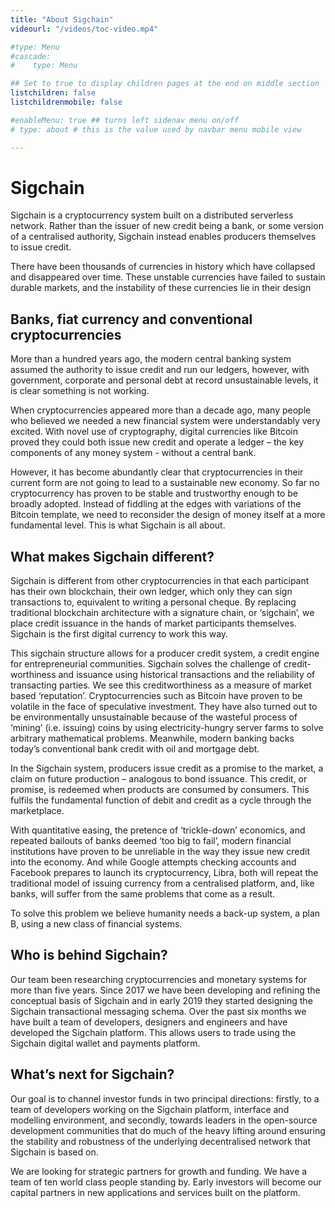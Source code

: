```yaml
---
title: "About Sigchain"
videourl: "/videos/toc-video.mp4"

#type: Menu
#cascade:
#    type: Menu

## Set to true to display children pages at the end on middle section
listchildren: false
listchildrenmobile: false

#enableMenu: true ## turns left sidenav menu on/off
# type: about # this is the value used by navbar menu mobile view

---
```

# Sigchain

Sigchain is a cryptocurrency system built on a distributed serverless network. Rather than the issuer of new credit being a bank, or some version of a centralised authority, Sigchain instead enables producers themselves to issue credit.

There have been thousands of currencies in history which have collapsed and disappeared over time. These unstable currencies have failed to sustain durable markets, and the instability of these currencies lie in their design

<!-- ![Screenshot Mockup](/images/screenshots/export-multidevices-2-smaller.png) -->


## Banks, fiat currency and conventional cryptocurrencies

More than a hundred years ago, the modern central banking system assumed the authority to issue credit and run our ledgers, however, with government, corporate and personal debt at record unsustainable levels, it is clear something is not working.

When cryptocurrencies appeared more than a decade ago, many people who believed we needed a new financial system were understandably very excited. With novel use of cryptography, digital currencies like Bitcoin proved they could both issue new credit and operate a ledger – the key components of any money system - without a central bank.

However, it has become abundantly clear that cryptocurrencies in their current form are not going to lead to a sustainable new economy. So far no cryptocurrency has proven to be stable and trustworthy enough to be broadly adopted. Instead of fiddling at the edges with variations of the Bitcoin template, we need to reconsider the design of money itself at a more fundamental level. This is what Sigchain is all about.

## What makes Sigchain different?

Sigchain is different from other cryptocurrencies in that each participant has their own blockchain, their own ledger, which only they can sign transactions to, equivalent to writing a personal cheque. By replacing traditional blockchain architecture with a signature chain, or ‘sigchain’, we place credit issuance in the hands of market participants themselves. Sigchain is the first digital currency to work this way.

This sigchain structure allows for a producer credit system, a credit engine for entrepreneurial communities. Sigchain solves the challenge of credit-worthiness and issuance using historical transactions and the reliability of transacting parties. We see this creditworthiness as a measure of market based ‘reputation’.
Cryptocurrencies such as Bitcoin have proven to be volatile in the face of speculative investment. They have also turned out to be environmentally unsustainable because of the wasteful process of ‘mining’ (i.e. issuing) coins by using electricity-hungry server farms to solve arbitrary mathematical problems. Meanwhile, modern banking backs today’s conventional bank credit with oil and mortgage debt.

In the Sigchain system, producers issue credit as a promise to the market, a claim on future production – analogous to bond issuance. This credit, or promise, is redeemed when products are consumed by consumers. This fulfils the fundamental function of debit and credit as a cycle through the marketplace.

With quantitative easing, the pretence of ‘trickle-down’ economics, and repeated bailouts of banks deemed ‘too big to fail’, modern financial institutions have proven to be unreliable in the way they issue new credit into the economy. And while Google attempts checking accounts and Facebook prepares to launch its cryptocurrency, Libra, both will repeat the traditional model of issuing currency from a centralised platform, and, like banks, will suffer from the same problems that come as a result.

To solve this problem we believe humanity needs a back-up system, a plan B, using a new class of financial systems.

## Who is behind Sigchain?

Our team been researching cryptocurrencies and monetary systems for more than five years. Since 2017 we have been developing and refining the conceptual basis of Sigchain and in early 2019 they started designing the Sigchain transactional messaging schema. Over the past six months we have built a team of developers, designers and engineers and have developed the Sigchain platform. This allows users to trade using the Sigchain digital wallet and payments platform.

## What’s next for Sigchain?

Our goal is to channel investor funds in two principal directions: firstly, to a team of developers working on the Sigchain platform, interface and modelling environment, and secondly, towards leaders in the open-source development communities that do much of the heavy lifting around ensuring the stability and robustness of the underlying decentralised network that Sigchain is based on. 

We are looking for strategic partners for growth and funding. We have a team of ten world class people standing by. Early investors will become our capital partners in new applications and services built on the platform.
